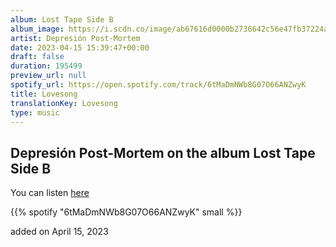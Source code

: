 ```yaml
---
album: Lost Tape Side B
album_image: https://i.scdn.co/image/ab67616d0000b2736642c56e47fb37224aab75ab
artist: Depresión Post-Mortem
date: 2023-04-15 15:39:47+00:00
draft: false
duration: 195499
preview_url: null
spotify_url: https://open.spotify.com/track/6tMaDmNWb8G07O66ANZwyK
title: Lovesong
translationKey: Lovesong
type: music
---
```


## Depresión Post-Mortem on the album Lost Tape Side B

You can listen [here](https://open.spotify.com/track/6tMaDmNWb8G07O66ANZwyK)

{{% spotify "6tMaDmNWb8G07O66ANZwyK" small %}}

added on April 15, 2023